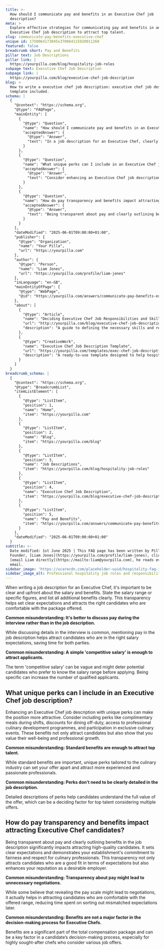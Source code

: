 ```yaml
---
title: >-
  How should I communicate pay and benefits in an Executive Chef job
  description?
meta: >
  Explore effective strategies for communicating pay and benefits in an
  Executive Chef job description to attract top talent.
slug: communicate-pay-benefits-executive-chef
unique id: 1750064173045x370064115920011260
featured: false
breadcrumb short: Pay and Benefits
pillar text: Job Descriptions
pillar link: |
  https://yourpilla.com/blog/hospitality-job-roles
subpage text: Executive Chef Job Description
subpage link: |
  https://yourpilla.com/blog/executive-chef-job-description
blog: >
  How to write a executive chef job description: executive chef job description
  template included.
schema: |
  {
    "@context": "https://schema.org",
    "@type": "FAQPage",
    "mainEntity": [
      {
        "@type": "Question",
        "name": "How should I communicate pay and benefits in an Executive Chef job description?",
        "acceptedAnswer": {
          "@type": "Answer",
          "text": "In a job description for an Executive Chef, clearly and upfront mention the salary range or specific figures and list all additional benefits. This approach sets clear expectations and attracts candidates who are comfortable with the package offered."
        }
      },
      {
        "@type": "Question",
        "name": "What unique perks can I include in an Executive Chef job description?",
        "acceptedAnswer": {
          "@type": "Answer",
          "text": "Consider enhancing an Executive Chef job description with unique perks such as complimentary meals during shifts, discounts for dining off-duty, access to professional culinary development programmes, and participation in exclusive culinary events. These benefits show that you value their well-being and professional growth."
        }
      },
      {
        "@type": "Question",
        "name": "How do pay transparency and benefits impact attracting Executive Chef candidates?",
        "acceptedAnswer": {
          "@type": "Answer",
          "text": "Being transparent about pay and clearly outlining benefits in the job description helps attract high-quality candidates by setting clear expectations and demonstrating commitment to fairness and respect for culinary professionals. This enhances your reputation as a desirable employer."
        }
      }
    ],
    "dateModified": "2025-06-01T09:00:00+01:00",
    "publisher": {
      "@type": "Organization",
      "name": "Your Pilla",
      "url": "https://yourpilla.com"
    },
    "author": {
      "@type": "Person",
      "name": "Liam Jones",
      "url": "https://yourpilla.com/profile/liam-jones"
    },
    "inLanguage": "en-GB",
    "mainEntityOfPage": {
      "@type": "WebPage",
      "@id": "https://yourpilla.com/answers/communicate-pay-benefits-executive-chef"
    },
    "about": [
      {
        "@type": "Article",
        "name": "Deciding Executive Chef Job Responsibilities and Skills",
        "url": "http://yourpilla.com/blog/executive-chef-job-description",
        "description": "A guide to defining the necessary skills and responsibilities for an Executive Chef, helping employers create effective job descriptions."
      },
      {
        "@type": "CreativeWork",
        "name": "Executive Chef Job Description Template",
        "url": "https://yourpilla.com/templates/exec-chef-job-description",
        "description": "A ready-to-use template designed to help hospitality businesses outline the duties and requirements for an Executive Chef role."
      }
    ]
  }
breadcrumb_schema: |
  {
    "@context": "https://schema.org",
    "@type": "BreadcrumbList",
    "itemListElement": [
      {
        "@type": "ListItem",
        "position": 1,
        "name": "Home",
        "item": "https://yourpilla.com"
      },
      {
        "@type": "ListItem",
        "position": 2,
        "name": "Blog",
        "item": "https://yourpilla.com/blog"
      },
      {
        "@type": "ListItem",
        "position": 3,
        "name": "Job Descriptions",
        "item": "https://yourpilla.com/blog/hospitality-job-roles"
      },
      {
        "@type": "ListItem",
        "position": 4,
        "name": "Executive Chef Job Description",
        "item": "https://yourpilla.com/blog/executive-chef-job-description"
      },
      {
        "@type": "ListItem",
        "position": 5,
        "name": "Pay and Benefits",
        "item": "https://yourpilla.com/answers/communicate-pay-benefits-executive-chef"
      }
    ],
    "dateModified": "2025-06-01T09:00:00+01:00"
  }
subtitle: >-
  Date modified: 1st June 2025 | This FAQ page has been written by Pilla
  Founder, [Liam Jones](https://yourpilla.com/profile/liam-jones), click to
  [email Liam directly](https://mailto:liam@yourpilla.com), he reads every
  email.
sidebar_image: 'https://ucarecdn.com/placeholder-uuid/hospitality-faq-image.jpg'
sidebar_image_alt: Professional hospitality job roles and responsibilities
---
```

When writing a job description for an Executive Chef, it's important to be clear and upfront about the salary and benefits. State the salary range or specific figures, and list all additional benefits clearly. This transparency helps set clear expectations and attracts the right candidates who are comfortable with the package offered.

**Common misunderstanding: It's better to discuss pay during the interview rather than in the job description.**

While discussing details in the interview is common, mentioning pay in the job description helps attract candidates who are in the right salary expectations, saving time for both parties.

**Common misunderstanding: A simple 'competitive salary' is enough to attract applicants.**

The term 'competitive salary' can be vague and might deter potential candidates who prefer to know the salary range before applying. Being specific can increase the number of qualified applicants.

## What unique perks can I include in an Executive Chef job description?

Enhancing an Executive Chef job description with unique perks can make the position more attractive. Consider including perks like complimentary meals during shifts, discounts for dining off-duty, access to professional culinary development programmes, and participation in exclusive culinary events. These benefits not only attract candidates but also show that you value their well-being and professional growth.

**Common misunderstanding: Standard benefits are enough to attract top talent.**

While standard benefits are important, unique perks tailored to the culinary industry can set your offer apart and attract more experienced and passionate professionals.

**Common misunderstanding: Perks don't need to be clearly detailed in the job description.**

Detailed descriptions of perks help candidates understand the full value of the offer, which can be a deciding factor for top talent considering multiple offers.

## How do pay transparency and benefits impact attracting Executive Chef candidates?

Being transparent about pay and clearly outlining benefits in the job description significantly impacts attracting high-quality candidates. It sets clear expectations and demonstrates your establishment's commitment to fairness and respect for culinary professionals. This transparency not only attracts candidates who are a good fit in terms of expectations but also enhances your reputation as a desirable employer.

**Common misunderstanding: Transparency about pay might lead to unnecessary negotiations.**

While some believe that revealing the pay scale might lead to negotiations, it actually helps in attracting candidates who are comfortable with the offered range, reducing time spent on sorting out mismatched expectations later.

**Common misunderstanding: Benefits are not a major factor in the decision-making process for Executive Chefs.**

Benefits are a significant part of the total compensation package and can be a key factor in a candidate’s decision-making process, especially for highly sought-after chefs who consider various job offers.

